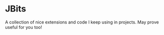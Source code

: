 # JBits
A collection of nice extensions and code I keep using in projects. May prove useful for you too!
